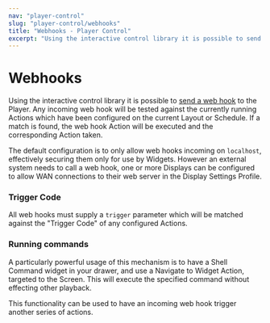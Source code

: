 ```yaml
---
nav: "player-control"
slug: "player-control/webhooks"
title: "Webhooks - Player Control"
excerpt: "Using the interactive control library it is possible to send a web hook to the Player."
---
```


# Webhooks

Using the interactive control library it is possible to [send a web hook](https://github.com/xibosignage/xibo-interactive-control#trigger-actionweb-hook) to the Player. Any incoming web hook will be tested against the currently running Actions which have been configured on the current Layout or Schedule. If a match is found, the web hook Action will be executed and the corresponding Action taken.

The default configuration is to only allow web hooks incoming on `localhost`, effectively securing them only for use by Widgets. However an external system needs to call a web hook, one or more Displays can be configured to allow WAN connections to their web server in the Display Settings Profile.



### Trigger Code

All web hooks must supply a `trigger` parameter which will be matched against the "Trigger Code" of any configured Actions.



### Running commands

A particularly powerful usage of this mechanism is to have a Shell Command widget in your drawer, and use a Navigate to Widget Action, targeted to the Screen. This will execute the specified command without effecting other playback.

This functionality can be used to have an incoming web hook trigger another series of actions.